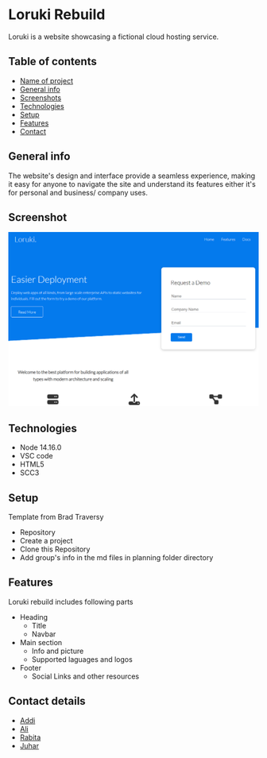 # Loruki Rebuild

Loruki is a website showcasing a fictional cloud hosting service.

## Table of contents

- [Name of project](#name-of-project)
- [General info](#general-info)
- [Screenshots](#screenshots)
- [Technologies](#technologies)
- [Setup](#setup)
- [Features](#features)
- [Contact](#contact)

## General info

The website's design and interface provide a seamless experience, making it easy
for anyone to navigate the site and understand its features either it's for
personal and business/ company uses.

## Screenshot

![Alt text](planning/screenshot.png)

## Technologies

- Node 14.16.0
- VSC code
- HTML5
- SCC3

## Setup

Template from Brad Traversy

- Repository
- Create a project
- Clone this Repository
- Add group's info in the md files in planning folder directory

## Features

Loruki rebuild includes following parts

- Heading
  - Title
  - Navbar
- Main section
  - Info and picture
  - Supported laguages and logos
- Footer
  - Social Links and other resources

## Contact details

- <a href="https://github.com/AddiAlomoush">Addi</a>
- <a href="https://github.com/alisanlii">Ali</a>
- <a href="https://github.com/RabitaMaharjan">Rabita</a>
- <a href="https://github.com/Juharzeynu">Juhar</a>
